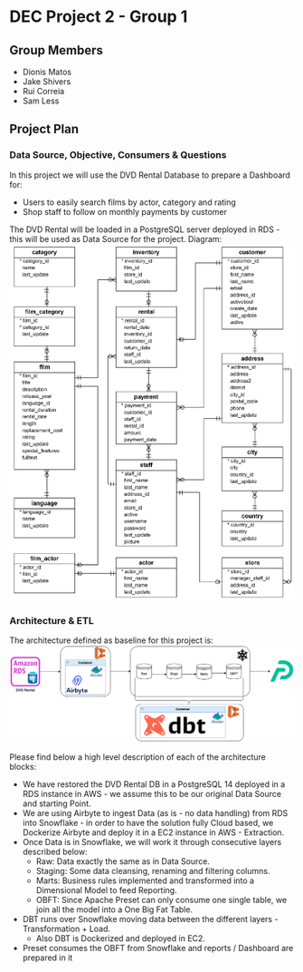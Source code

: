 # DEC Project 2 - Group 1

## Group Members
 - Dionis Matos
 - Jake Shivers
 - Rui Correia
 - Sam Less

 ## Project Plan

 ### Data Source, Objective, Consumers & Questions
 In this project we will use the DVD Rental Database to prepare a Dashboard for:
 - Users to easily search films by actor, category and rating
 - Shop staff to follow on monthly payments by customer

The DVD Rental will be loaded in a PostgreSQL server deployed in RDS - this will be used as Data Source for the project. Diagram:
![diagrams/dvdrental-diagram.png](diagrams/dvdrental-diagram.png)

### Architecture & ETL
The architecture defined as baseline for this project is:
![diagrams/architecture.png](diagrams/architecture.png)

Please find below a high level description of each of the architecture blocks:
 - We have restored the DVD Rental DB in a PostgreSQL 14 deployed in a RDS instance in AWS - we assume this to be our original Data Source and starting Point.
 - We are using Airbyte to ingest Data (as is - no data handling) from RDS into Snowflake - in order to have the solution fully Cloud based, we Dockerize Airbyte and deploy it in a EC2 instance in AWS - Extraction.
 - Once Data is in Snowflake, we will work it through consecutive layers described below:
    - Raw: Data exactly the same as in Data Source.
    - Staging: Some data cleansing, renaming and filtering columns.
    - Marts: Business rules implemented and transformed into a Dimensional Model to feed Reporting.
    - OBFT: Since Apache Preset can only consume one single table, we join all the model into a One Big Fat Table.
 - DBT runs over Snowflake moving data between the different layers - Transformation + Load.
    - Also DBT is Dockerized and deployed in EC2.
 - Preset consumes the OBFT from Snowflake and reports / Dashboard are prepared in it

